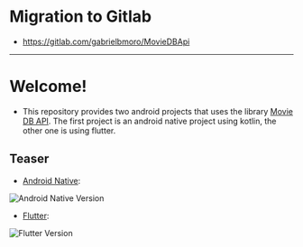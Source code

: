 # Migration to Gitlab
- https://gitlab.com/gabrielbmoro/MovieDBApi

-----------------------------------------------

# Welcome!

- This repository provides two android projects that uses the library  [Movie DB API](https://www.themoviedb.org).
The first project is an android native project using kotlin, the other one is using flutter.

## Teaser

- [Android Native](https://github.com/gabrielbmoro/MovieDBApi/tree/master/android-native):

![Android Native Version](https://github.com/tido4410/moviedatabaseapi/blob/master/img/teaser.gif)

- [Flutter](https://github.com/gabrielbmoro/MovieDBApi/tree/master/flutter-version):

![Flutter Version](https://github.com/tido4410/moviedatabaseapi/blob/master/img/teaser_flutter_version.gif)
